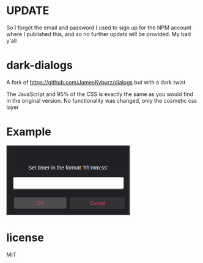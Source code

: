 # UPDATE

So I forgot the email and password I used to sign up for the NPM account where I published this, and so no further updats will be provided. My bad y'all

# dark-dialogs
A fork of https://github.com/JamesKyburz/dialogs but with a dark twist

The JavaScript and 95% of the CSS is exactly the same as you would find in the original version. No functionality was changed, only the cosmetic css layer

# Example

![Image of dark themed dialog](https://github.com/ThePotato10/dark-dialogs/blob/master/dark-dialog.png?raw=true)

# license

MIT
